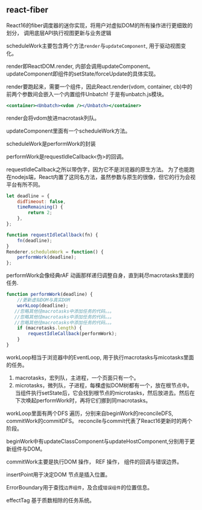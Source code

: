 ## react-fiber

React16的fiber调度器的迷你实现，将用户对虚拟DOM的所有操作进行更细致的划分，
调用底层API执行视图更新与业务逻辑


scheduleWork主要包含两个方法`render`与`updateComponent`, 用于驱动视图变化。

render即ReactDOM.render, 内部会调用updateComponent。
updateComponent即组件的setState/forceUpdate的具体实现。

render要跑起来，需要一个组件，因此React.render(vdom, container, cb)中的前两个参数间会嵌入一个内置组件Unbatch!
于是有unbatch.js模块。

```jsx
<container><Unbatch><vdom /></Unbatch></container>
```

render会将vdom放进macrotask列队。

updateComponent里面有一个scheduleWork方法。

scheduleWork是performWork的封装

performWork是requestIdleCallback<伪>的回调。

requestIdleCallback之所以带伪字，因为它不是浏览器的原生方法。 为了也能跑在nodejs端，React内置了这同名方法，虽然参数与原生的很像，但它的行为会视平台有所不同。

```javascript
let deadline = {
    didTimeout: false,
    timeRemaining() {
        return 2;
    },
};

function requestIdleCallback(fn) {
    fn(deadline);
}
Renderer.scheduleWork = function() {
    performWork(deadline);
};
```

performWork会像经典rAF 动画那样递归调整自身，直到耗尽macrotasks里面的任务.
```javascript
function performWork(deadline) {
    //更新虚拟DOM与真实DOM
    workLoop(deadline);
   //忽略其他往macrotasks中添加任务的代码。。。
   //忽略其他往macrotasks中添加任务的代码。。。
   //忽略其他往macrotasks中添加任务的代码。。。
    if (macrotasks.length) {
        requestIdleCallback(performWork);
    }
}
```

workLoop相当于浏览器中的EventLoop, 用于执行macrotasks与micotasks里面的任务。

1. macrotasks，宏列队，主进程，一个页面只有一个。
2. microtasks，微列队，子进程，每棵虚拟DOM树都有一个，放在根节点中。当组件执行setState后，它会找到根节点的microtasks，然后放进去。然后在下次唤起performWork时，再将它们挪到同macrotasks。

workLoop里面有两个DFS 遍历，分别来自beginWork的reconcileDFS, commitWork的commitDFS。 reconcile与commit代表了React16更新时的两个阶段。

beginWork中有updateClassComponent与updateHostComponent,分别用于更新组件与DOM。

commitWork主要是执行DOM 操作， REF 操作， 组件的回调与错误边界。

insertPoint用于决定DOM 节点是插入位置。

ErrorBoundary用于查找`边界组件`，及合成`错误组件`的位置信息。

effectTag 基于质数相除的任务系统。
